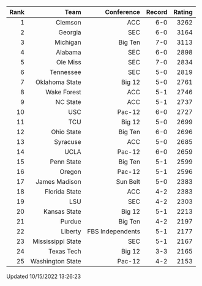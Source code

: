 | Rank  | Team                 | Conference           | Record   | Rating |
| ---:  | ---:                 | ---:                 | ---:     | ---:   |
| 1     | Clemson              | ACC                  | 6-0      | 3262   |
| 2     | Georgia              | SEC                  | 6-0      | 3164   |
| 3     | Michigan             | Big Ten              | 7-0      | 3113   |
| 4     | Alabama              | SEC                  | 6-0      | 2898   |
| 5     | Ole Miss             | SEC                  | 7-0      | 2834   |
| 6     | Tennessee            | SEC                  | 5-0      | 2819   |
| 7     | Oklahoma State       | Big 12               | 5-0      | 2761   |
| 8     | Wake Forest          | ACC                  | 5-1      | 2746   |
| 9     | NC State             | ACC                  | 5-1      | 2737   |
| 10    | USC                  | Pac-12               | 6-0      | 2727   |
| 11    | TCU                  | Big 12               | 5-0      | 2699   |
| 12    | Ohio State           | Big Ten              | 6-0      | 2696   |
| 13    | Syracuse             | ACC                  | 5-0      | 2685   |
| 14    | UCLA                 | Pac-12               | 6-0      | 2659   |
| 15    | Penn State           | Big Ten              | 5-1      | 2599   |
| 16    | Oregon               | Pac-12               | 5-1      | 2596   |
| 17    | James Madison        | Sun Belt             | 5-0      | 2383   |
| 18    | Florida State        | ACC                  | 4-2      | 2383   |
| 19    | LSU                  | SEC                  | 4-2      | 2303   |
| 20    | Kansas State         | Big 12               | 5-1      | 2213   |
| 21    | Purdue               | Big Ten              | 4-2      | 2197   |
| 22    | Liberty              | FBS Independents     | 5-1      | 2177   |
| 23    | Mississippi State    | SEC                  | 5-1      | 2167   |
| 24    | Texas Tech           | Big 12               | 3-3      | 2165   |
| 25    | Washington State     | Pac-12               | 4-2      | 2153   |

Updated 10/15/2022 13:26:23
